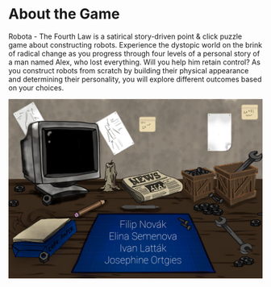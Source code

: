 # About the Game

Robota - The Fourth Law is a satirical story-driven point & click puzzle game about constructing robots. Experience the dystopic world on the brink of radical change as you progress through four levels of a personal story of a man named Alex, who lost everything. Will you help him retain control? As you construct robots from scratch by building their physical appearance and determining their personality, you will explore different outcomes based on your choices.

![](img.png)
